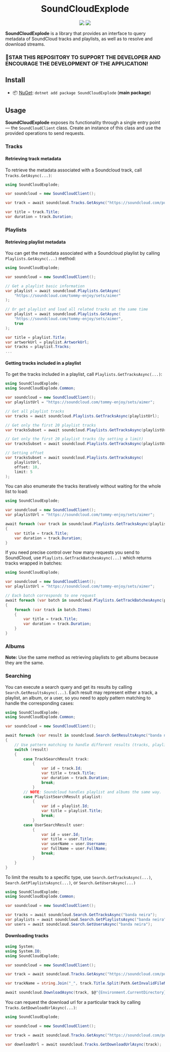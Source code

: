 <h1 align="center">
    SoundCloudExplode
</h1>

<p align="center">
   <a href="https://discord.gg/U7XweVubJN"><img src="https://img.shields.io/badge/Discord-7289DA?style=for-the-badge&logo=discord&logoColor=white"></a>
   <a href="https://github.com/jerry08/SoundCloudExplode"><img src="https://img.shields.io/nuget/dt/SoundCloudExplode.svg?label=Downloads&color=%233DDC84&logo=nuget&logoColor=%23fff&style=for-the-badge"></a>
</p>

**SoundCloudExplode** is a library that provides an interface to query metadata of SoundCloud tracks and playlists, as well as to resolve and download streams.

### 🌟STAR THIS REPOSITORY TO SUPPORT THE DEVELOPER AND ENCOURAGE THE DEVELOPMENT OF THE APPLICATION!


## Install

- 📦 [NuGet](https://nuget.org/packages/SoundCloudExplode): `dotnet add package SoundCloudExplode` (**main package**)

## Usage

**SoundCloudExplode** exposes its functionality through a single entry point — the `SoundCloudClient` class.
Create an instance of this class and use the provided operations to send requests.

### Tracks

#### Retrieving track metadata

To retrieve the metadata associated with a Soundcloud track, call `Tracks.GetAsync(...)`:

```csharp
using SoundCloudExplode;

var soundcloud = new SoundCloudClient();

var track = await soundcloud.Tracks.GetAsync("https://soundcloud.com/purityy79/dororo-op-piano-sheet-in-description");

var title = track.Title;
var duration = track.Duration;
```

### Playlists

#### Retrieving playlist metadata

You can get the metadata associated with a Soundcloud playlist by calling `Playlists.GetAsync(...)` method:

```csharp
using SoundCloudExplode;

var soundcloud = new SoundCloudClient();

// Get a playlist basic information
var playlist = await soundcloud.Playlists.GetAsync(
    "https://soundcloud.com/tommy-enjoy/sets/aimer"
);

// Or get playlist and load all related tracks at the same time
var playlist = await soundcloud.Playlists.GetAsync(
    "https://soundcloud.com/tommy-enjoy/sets/aimer",
    true
);

var title = playlist.Title;
var artworkUrl = playlist.ArtworkUrl;
var tracks = playlist.Tracks;
...
```

#### Getting tracks included in a playlist

To get the tracks included in a playlist, call `Playlists.GetTracksAsync(...)`:

```csharp
using SoundCloudExplode;
using SoundCloudExplode.Common;

var soundcloud = new SoundCloudClient();
var playlistUrl = "https://soundcloud.com/tommy-enjoy/sets/aimer";

// Get all playlist tracks
var tracks = await soundcloud.Playlists.GetTracksAsync(playlistUrl);

// Get only the first 20 playlist tracks
var tracksSubset = await soundcloud.Playlists.GetTracksAsync(playlistUrl).CollectAsync(20);

// Get only the first 20 playlist tracks (by setting a limit)
var tracksSubset = await soundcloud.Playlists.GetTracksAsync(playlistUrl, limit: 20);

// Setting offset
var tracksSubset = await soundcloud.Playlists.GetTracksAsync(
    playlistUrl,
    offset: 10,
    limit: 5
);
```

You can also enumerate the tracks iteratively without waiting for the whole list to load:

```csharp
using SoundCloudExplode;

var soundcloud = new SoundCloudClient();
var playlistUrl = "https://soundcloud.com/tommy-enjoy/sets/aimer";

await foreach (var track in soundcloud.Playlists.GetTracksAsync(playlistUrl))
{
    var title = track.Title;
    var duration = track.Duration;
}
```

If you need precise control over how many requests you send to SoundCloud, use `Playlists.GetTrackBatchesAsync(...)` which returns tracks wrapped in batches:

```csharp
using SoundCloudExplode;

var soundcloud = new SoundCloudClient();
var playlistUrl = "https://soundcloud.com/tommy-enjoy/sets/aimer";

// Each batch corresponds to one request
await foreach (var batch in soundcloud.Playlists.GetTrackBatchesAsync(playlistUrl))
{
    foreach (var track in batch.Items)
    {
        var title = track.Title;
        var duration = track.Duration;
    }
}
```

### Albums
**Note:** Use the same method as retrieving playlists to get albums because they are the same. 

### Searching
You can execute a search query and get its results by calling `Search.GetResultsAsync(...)`. Each result may represent either a track, a playlist, an album, or a user, so you need to apply pattern matching to handle the corresponding cases:

```csharp
using SoundCloudExplode;
using SoundCloudExplode.Common;

var soundcloud = new SoundCloudClient();

await foreach (var result in soundcloud.Search.GetResultsAsync("banda neira"))
{
    // Use pattern matching to handle different results (tracks, playlists, users)
    switch (result)
    {
        case TrackSearchResult track:
            {
                var id = track.Id;
                var title = track.Title;
                var duration = track.Duration;
                break;
            }
        // NOTE: Soundcloud handles playlist and albums the same way.
        case PlaylistSearchResult playlist:
            {
                var id = playlist.Id;
                var title = playlist.Title;
                break;
            }
        case UserSearchResult user:
            {
                var id = user.Id;
                var title = user.Title;
                var userName = user.Username;
                var fullName = user.FullName;
                break;
            }
    }
}
```

To limit the results to a specific type, use `Search.GetTracksAsync(...)`, `Search.GetPlaylistsAsync(...)`, or `Search.GetUsersAsync(...)`

```csharp
using SoundCloudExplode;
using SoundCloudExplode.Common;

var soundcloud = new SoundCloudClient();

var tracks = await soundcloud.Search.GetTracksAsync("banda neira");
var playlists = await soundcloud.Search.GetPlaylistsAsync("banda neira");
var users = await soundcloud.Search.GetUsersAsync("banda neira");
```

#### Downloading tracks

```csharp
using System;
using System.IO;
using SoundCloudExplode;

var soundcloud = new SoundCloudClient();

var track = await soundcloud.Tracks.GetAsync("https://soundcloud.com/purityy79/dororo-op-piano-sheet-in-description");

var trackName = string.Join("_", track.Title.Split(Path.GetInvalidFileNameChars()));

await soundcloud.DownloadAsync(track, $@"{Environment.CurrentDirectory}\Download\{trackName}.mp3");
```

You can request the download url for a particular track by calling `Tracks.GetDownloadUrlAsync(...)`:

```csharp
using SoundCloudExplode;

var soundcloud = new SoundCloudClient();

var track = await soundcloud.Tracks.GetAsync("https://soundcloud.com/purityy79/dororo-op-piano-sheet-in-description");

var downloadUrl = await soundcloud.Tracks.GetDownloadUrlAsync(track);
```
